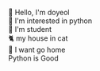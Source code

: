 👀 Hello, I'm doyeol  
🐤 I'm interested in python  
💙 I'm student  
🐈 my house in cat  
🏃 I want go home  
Python is Good  
